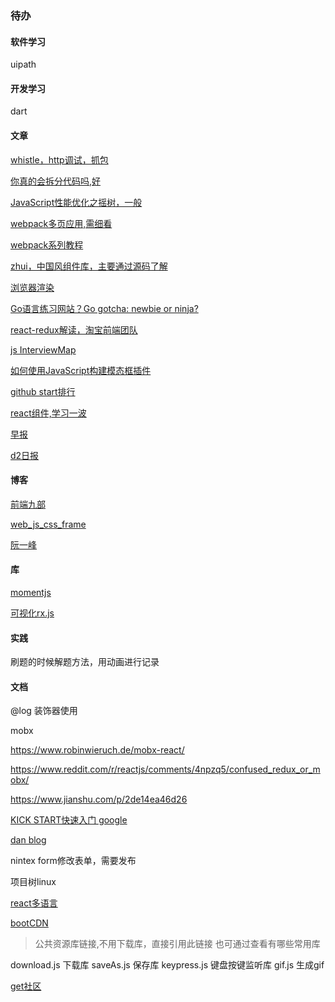 ### 待办

#### 软件学习 

uipath



#### 开发学习

dart



#### 文章

[whistle，http调试，抓包](https://zhuanlan.zhihu.com/p/47029559)

[你真的会拆分代码吗,好](https://mp.weixin.qq.com/s?__biz=MzUxMzcxMzE5Ng==&mid=2247490234&idx=1&sn=a57614db8d5570eb4cf71c39d376ab46&chksm=f951aff9ce2626ef928250381d1914629393d75d75bbb124da6a3370bef94820132b07d11c6b&mpshare=1&scene=23&srcid=01094hCOdOckeg4crRiHe5xz#rd)

[JavaScript性能优化之摇树，一般](http://mp.weixin.qq.com/s?__biz=MzUxMzcxMzE5Ng==&mid=2247490230&idx=1&sn=7c407256e1d144631ea143f593311153&chksm=f951aff5ce2626e3c362361ac5473dcc231ffee12c8e5e9e34fd5b9b664b2cce3122b517e992&mpshare=1&scene=23&srcid=0109fyVv66SYSRewfZ52NGZV#rd)

[webpack多页应用,需细看](https://github.com/lvzhenbang/webpack-play)

[webpack系列教程](https://segmentfault.com/a/1190000017834557)

[zhui，中国风组件库，主要通过源码了解](https://github.com/zhui-team/zhui)

[浏览器渲染](https://segmentfault.com/a/1190000017881320)

[Go语言练习网站？Go gotcha: newbie or ninja?](https://yourbasic.org/golang/gotcha/)

[react-redux解读，淘宝前端团队](http://taobaofed.org/blog/2016/08/18/react-redux-connect/)

[js InterviewMap](https://yuchengkai.cn/docs/frontend/)

[如何使用JavaScript构建模态框插件](https://www.w3cplus.com/javacript/building-your-own-javascript-modal-plugin.html)

[github start排行](http://githubrank.com/)

[react组件,学习一波](https://github.com/sheinsight/shineout)

[早报](https://wubaiqing.github.io/zaobao/)

[d2日报](https://awesome.fairyever.com/daily/)



#### 博客

[前端九部](https://www.yuque.com/fe9/basic)

[web_js_css_frame](https://github.com/yyman001/web_js_css_frame)

[阮一峰](http://www.ruanyifeng.com/blog/)



#### 库

[momentjs](http://momentjs.com/)

[可视化rx.js](https://reactive.how/)



#### 实践

刷题的时候解题方法，用动画进行记录



#### 文档

@log  装饰器使用



mobx

https://www.robinwieruch.de/mobx-react/

https://www.reddit.com/r/reactjs/comments/4npzq5/confused_redux_or_mobx/

https://www.jianshu.com/p/2de14ea46d26





[KICK START快速入门 google](https://abser.top/blog/kickstart%E6%8C%87%E5%8D%97/)

[dan blog](https://overreacted.io/why-isnt-x-a-hook/)

nintex form修改表单，需要发布

项目树linux

[react多语言](https://phraseapp.com/blog/posts/react-i18n-best-libraries/?tdsourcetag=s_pctim_aiomsg)



[bootCDN](https://www.bootcdn.cn/)     

>  公共资源库链接,不用下载库，直接引用此链接
> 也可通过查看有哪些常用库	  



download.js	下载库
saveAs.js		保存库
keypress.js	键盘按键监听库
gif.js		生成gif  

[get社区](http://get.ftqq.com/528.card)